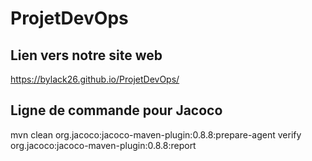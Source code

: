 # ProjetDevOps

## Lien vers notre site web
https://bylack26.github.io/ProjetDevOps/

## Ligne de commande pour Jacoco
mvn clean org.jacoco:jacoco-maven-plugin:0.8.8:prepare-agent  verify org.jacoco:jacoco-maven-plugin:0.8.8:report
